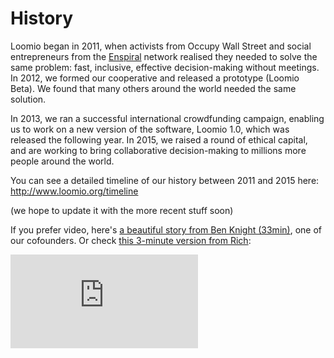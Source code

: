 # History

Loomio began in 2011, when activists from Occupy Wall Street and social entrepreneurs from the [Enspiral](http://www.enspiral.com) network realised they needed to solve the same problem: fast, inclusive, effective decision-making without meetings. In 2012, we formed our cooperative and released a prototype (Loomio Beta). We found that many others around the world needed the same solution.

In 2013, we ran a successful international crowdfunding campaign, enabling us to work on a new version of the software, Loomio 1.0, which was released the following year. In 2015, we raised a round of ethical capital, and are working to bring collaborative decision-making to millions more people around the world. 

You can see a detailed timeline of our history between 2011 and 2015 here: http://www.loomio.org/timeline

(we hope to update it with the more recent stuff soon)

If you prefer video, here's [a beautiful story from Ben Knight (33min)](https://www.youtube.com/watch?v=AJnjTd9u4zg), one of our cofounders. Or check [this 3-minute version from Rich](https://vimeo.com/169658755):

<div class="video-wrapper">
  <iframe src="https://www.youtube.com/embed/AJnjTd9u4zg" frameborder="0" allowfullscreen></iframe>
</div>

